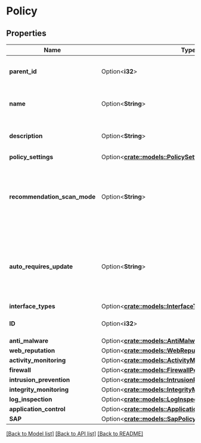 # Policy

## Properties

Name | Type | Description | Notes
------------ | ------------- | ------------- | -------------
**parent_id** | Option<**i32**> | ID of the parent policy. Searchable as Numeric. | [optional]
**name** | Option<**String**> | Name of the policy. Searchable as String. | [optional]
**description** | Option<**String**> | Description of the policy. Searchable as String. | [optional]
**policy_settings** | Option<[**crate::models::PolicySettings**](PolicySettings.md)> |  | [optional]
**recommendation_scan_mode** | Option<**String**> | Enable or disable ongoing recommendation scans for computers assigned this policy. Searchable as Choice. | [optional]
**auto_requires_update** | Option<**String**> | Automatically update computers assigned this policy when the configuration changes. Searchable as Choice. | [optional]
**interface_types** | Option<[**crate::models::InterfaceTypes**](InterfaceTypes.md)> |  | [optional]
**ID** | Option<**i32**> | ID of the policy. Searchable as ID. | [optional][readonly]
**anti_malware** | Option<[**crate::models::AntiMalwarePolicyExtension**](AntiMalwarePolicyExtension.md)> |  | [optional]
**web_reputation** | Option<[**crate::models::WebReputationPolicyExtension**](WebReputationPolicyExtension.md)> |  | [optional]
**activity_monitoring** | Option<[**crate::models::ActivityMonitoringPolicyExtension**](ActivityMonitoringPolicyExtension.md)> |  | [optional]
**firewall** | Option<[**crate::models::FirewallPolicyExtension**](FirewallPolicyExtension.md)> |  | [optional]
**intrusion_prevention** | Option<[**crate::models::IntrusionPreventionPolicyExtension**](IntrusionPreventionPolicyExtension.md)> |  | [optional]
**integrity_monitoring** | Option<[**crate::models::IntegrityMonitoringPolicyExtension**](IntegrityMonitoringPolicyExtension.md)> |  | [optional]
**log_inspection** | Option<[**crate::models::LogInspectionPolicyExtension**](LogInspectionPolicyExtension.md)> |  | [optional]
**application_control** | Option<[**crate::models::ApplicationControlPolicyExtension**](ApplicationControlPolicyExtension.md)> |  | [optional]
**SAP** | Option<[**crate::models::SapPolicyExtension**](SAPPolicyExtension.md)> |  | [optional]

[[Back to Model list]](../README.md#documentation-for-models) [[Back to API list]](../README.md#documentation-for-api-endpoints) [[Back to README]](../README.md)


